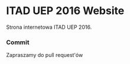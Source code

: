 # ITAD UEP 2016 Website

Strona internetowa ITAD UEP 2016.

### Commit

Zapraszamy do pull request'ów